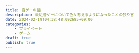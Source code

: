 ```yaml
---
title: 音ゲーの話
description: 最近音ゲーについて色々考えるようになったことの独り言
date: 2024-02-19T04:38:48.092685+09:00
categories:
    - プライベート
    - ゲーム
draft: true
publish: true
---
```

